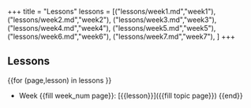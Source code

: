 +++
title = "Lessons"
lessons =  [("lessons/week1.md","week1"),
            ("lessons/week2.md","week2"),
            ("lessons/week3.md","week3"),
            ("lessons/week4.md","week4"),
            ("lessons/week5.md","week5"),
            ("lessons/week6.md","week6"),
            ("lessons/week7.md","week7"),
                                                ]
+++

## Lessons
{{for (page,lesson) in lessons }}
- Week {{fill week_num page}}: [{{lesson}}]({{fill topic page}})
{{end}}
